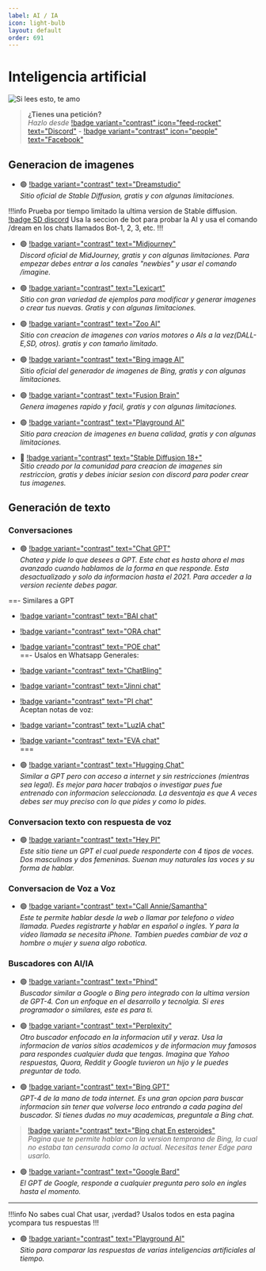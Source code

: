 ```yaml
---
label: AI / IA
icon: light-bulb
layout: default
order: 691
---
```


# Inteligencia artificial

![Si lees esto, te amo](https://i.postimg.cc/C54t5X53/Header-AI.png)

> **¿Tienes una petición?**       
> *Hazlo desde* [!badge variant="contrast" icon="feed-rocket" text="Discord"](https://discord.gg/hVKeY3uEru) - [!badge variant="contrast" icon="people" text="Facebook"](https://www.facebook.com/dex.noir.room)


## Generacion de imagenes

- 🟢 [!badge variant="contrast" text="Dreamstudio"](https://dreamstudio.ai/generate)    
*Sitio oficial de Stable Diffusion, gratis y con algunas limitaciones.*

!!!info Prueba por tiempo limitado la ultima version de Stable diffusion.    
[!badge SD discord](https://discord.gg/stablediffusion)
Usa la seccion de bot para probar la AI y usa el comando /dream en los chats llamados Bot-1, 2, 3, etc.
!!!

- 🟢 [!badge variant="contrast" text="Midjourney"](https://discord.gg/midjourney)    
*Discord oficial de MidJourney, gratis y con algunas limitaciones.  Para empezar debes entrar a los canales "newbies" y usar el comando /imagine.*


- 🟢 [!badge variant="contrast" text="Lexicart"](https://lexica.art/aperture)    
*Sitio con gran variedad de ejemplos para modificar y generar imagenes o crear tus nuevas. Gratis y con algunas limitaciones.*


- 🟢 [!badge variant="contrast" text="Zoo AI"](https://zoo.replicate.dev/)   
*Sitio con creacion de imagenes con varios motores o AIs a la vez(DALL-E,SD, otros). gratis y con tamaño limitado.*    


- 🟢 [!badge variant="contrast" text="Bing image AI"](https://www.bing.com/images/create)    
*Sitio oficial del generador de imagenes de Bing, gratis y con algunas limitaciones.*    


- 🟢 [!badge variant="contrast" text="Fusion Brain"](https://fusionbrain.ai/)    
*Genera imagenes rapido y facil, gratis y con algunas limitaciones.*  

- 🟢 [!badge variant="contrast" text="Playground AI"](https://playgroundai.com/)    
*Sitio para creacion de imagenes en buena calidad, gratis y con algunas limitaciones.*

- 🔴 [!badge variant="contrast" text="Stable Diffusion 18+"](https://unstability.party/)    
*Sitio creado por la comunidad para creacion de imagenes sin restriccion, gratis y debes iniciar sesion con discord para poder crear tus imagenes.*   


## Generación de texto

### Conversaciones 

- 🟢 [!badge variant="contrast" text="Chat GPT"](https://chat.openai.com/)    
*Chatea y pide lo que desees a GPT. Este chat es hasta ahora el mas avanzado cuando hablamos de la forma en que responde. Esta desactualizado y solo da informacion hasta el 2021. Para acceder a la version reciente debes pagar.*

==- Similares a GPT
- [!badge variant="contrast" text="BAI chat"](https://chatbot.theb.ai/)      
- [!badge variant="contrast" text="ORA chat"](https://ora.sh/openai/chatgpt)    
- [!badge variant="contrast" text="POE chat"](https://poe.com/)    
==- Usalos en Whatsapp
Generales:     
- [!badge variant="contrast" text="ChatBling"](https://chatbling.net/)        
- [!badge variant="contrast" text="Jinni chat"](https://www.askjinni.ai/)   
- [!badge variant="contrast" text="PI chat"](wa.me/+13143331111)    
Aceptan notas de voz:    
- [!badge variant="contrast" text="LuzIA chat"](https://soyluzia.com/)    
- [!badge variant="contrast" text="EVA chat"](https://wa.me/51961212715?text=Hola+EVA%21)  
===    

- 🟢 [!badge variant="contrast" text="Hugging Chat"](https://huggingface.co/chat/)          
*Similar a GPT pero con acceso a internet y sin restricciones (mientras sea legal). Es mejor para hacer trabajos o investigar pues fue entrenado con informacion seleccionada. La desventaja es que A veces debes ser muy preciso con lo que pides y como lo pides.*

### Conversacion texto con respuesta de voz

- 🟢 [!badge variant="contrast" text="Hey PI"](https://heypi.com/talk)    
*Este sitio tiene un GPT el cual puede responderte con 4 tipos de voces. Dos masculinas y dos femeninas. Suenan muy naturales las voces y su forma de hablar.*

### Conversacion de Voz a Voz

- 🟢 [!badge variant="contrast" text="Call Annie/Samantha"](https://callannie.ai/)    
*Este te permite hablar desde la web o llamar por telefono o video llamada. Puedes registrarte y hablar en español o ingles. Y para la video llamada se necesita iPhone. Tambien puedes cambiar de voz a hombre o mujer y suena algo robotica.*

### Buscadores con AI/IA

- 🟢 [!badge variant="contrast" text="Phind"](https://www.phind.com/)    
*Buscador similar a Google o Bing pero integrado con la ultima version de GPT-4. Con un enfoque en el desarrollo y tecnolgia. Si eres programador o similares, este es para ti.*

- 🟢 [!badge variant="contrast" text="Perplexity"](https://www.perplexity.ai/)    
*Otro buscador enfocado en la informacion util y veraz. Usa la informacion de varios sitios academicos y de informacion muy famosos para respondes cualquier duda que tengas. Imagina que Yahoo respuestas, Quora, Reddit y Google tuvieron un hijo y le puedes preguntar de todo.*

- 🟢 [!badge variant="contrast" text="Bing GPT"](https://bing.com/chat)    
*GPT-4 de la mano de toda internet. Es una gran opcion para buscar informacion sin tener que volverse loco entrando a cada pagina del buscador. Si tienes dudas no muy academicas, preguntale a Bing chat.*

> [!badge variant="contrast" text="Bing chat En esteroides"](https://bringsydneyback.com/)    
*Pagina que te permite hablar con la version temprana de Bing, la cual no estaba tan censurada como la actual. Necesitas tener Edge para usarlo.*

- 🟢 [!badge variant="contrast" text="Google Bard"](https://bard.google.com/)    
*El GPT de Google, responde a cualquier pregunta pero solo en ingles hasta el momento.*

---

!!!info No sabes cual Chat usar, ¡verdad?
Usalos todos en esta pagina ycompara tus respuestas
!!!

- 🟢 [!badge variant="contrast" text="Playground AI"](https://playgroundai.com/)    
*Sitio para comparar las respuestas de varias inteligencias artificiales al tiempo.*

